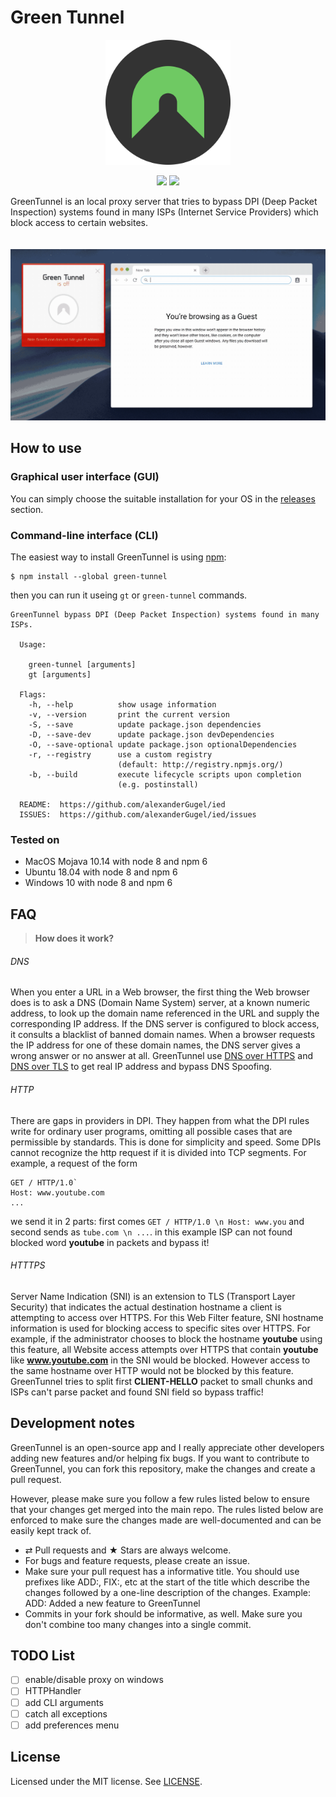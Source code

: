# Green Tunnel
<p align="center">
    <img src="assets/logo.png" alt="green tunnel logo" width="200">
</p>
<p align="center">
    <img src="https://img.shields.io/github/license/SadeghHayeri/GreenTunnel.svg?color=Green&style=flat-square"> <img src="https://img.shields.io/github/repo-size/SadeghHayeri/GreenTunnel.svg?color=Green&style=flat-square">
</p>

GreenTunnel is an local proxy server that tries to bypass DPI (Deep Packet Inspection) systems found in many ISPs (Internet Service Providers) which block access to certain websites.

<p align="center">
    <img src="assets/demo.gif" alt="green tunnel demo" style="margin-top: 20px;">
</p>

## How to use
### Graphical user interface (GUI)
You can simply choose the suitable installation for your OS in the [releases](http://google.com "releases") section.

### Command-line interface (CLI)
The easiest way to install GreenTunnel is using [npm](https://www.npmjs.org/ "npm"):
```
$ npm install --global green-tunnel
```
then you can run it useing `gt` or `green-tunnel` commands.

```
GreenTunnel bypass DPI (Deep Packet Inspection) systems found in many ISPs.

  Usage:

    green-tunnel [arguments]
	gt [arguments]

  Flags:
    -h, --help          show usage information
    -v, --version       print the current version
    -S, --save          update package.json dependencies
    -D, --save-dev      update package.json devDependencies
    -O, --save-optional update package.json optionalDependencies
    -r, --registry      use a custom registry
                        (default: http://registry.npmjs.org/)
    -b, --build         execute lifecycle scripts upon completion
                        (e.g. postinstall)

  README:  https://github.com/alexanderGugel/ied
  ISSUES:  https://github.com/alexanderGugel/ied/issues
```

### Tested on
- MacOS Mojava 10.14 with node 8 and npm 6
- Ubuntu 18.04 with node 8 and npm 6
- Windows 10 with node 8 and npm 6


## FAQ
> **How does it work?**
###### DNS
When you enter a URL in a Web browser, the first thing the Web browser does is to ask a DNS (Domain Name System) server, at a known numeric address, to look up the domain name referenced in the URL and supply the corresponding IP address.
If the DNS server is configured to block access, it consults a blacklist of banned domain names. When a browser requests the IP address for one of these domain names, the DNS server gives a wrong answer or no answer at all.
GreenTunnel use [DNS over HTTPS](https://en.wikipedia.org/wiki/DNS_over_HTTPS "doh (DNS over HTTPS)") and [DNS over TLS](https://en.wikipedia.org/wiki/DNS_over_TLS "DNS over TLS") to get real IP address and bypass DNS Spoofing.

###### HTTP
There are gaps in providers in DPI.  They happen from what the DPI rules write for ordinary user programs, omitting all possible cases that are permissible by standards.  This is done for simplicity and speed.
Some DPIs cannot recognize the http request if it is divided into TCP segments.  For example, a request of the form

```
GET / HTTP/1.0`
Host: www.youtube.com
...
```
we send it in 2 parts: first comes `GET / HTTP/1.0 \n Host: www.you` and second sends as `tube.com \n ...`. in this example ISP can not found blocked word **youtube** in packets and bypass it!

###### HTTTPS
Server Name Indication (SNI) is an extension to TLS (Transport Layer Security) that indicates the actual destination hostname a client is attempting to access over HTTPS. For this Web Filter feature, SNI hostname information is used for blocking access to specific sites over HTTPS. For example, if the administrator chooses to block the hostname **youtube** using this feature, all Website access attempts over HTTPS that contain **youtube** like **www.youtube.com** in the SNI would be blocked. However access to the same hostname over HTTP would not be blocked by this feature. GreenTunnel tries to split first **CLIENT-HELLO** packet to small chunks and ISPs can't parse packet and found SNI field so bypass traffic!


## Development notes
GreenTunnel is an open-source app and I really appreciate other developers adding new features and/or helping fix bugs. If you want to contribute to GreenTunnel, you can fork this repository, make the changes and create a pull request.

However, please make sure you follow a few rules listed below to ensure that your changes get merged into the main repo. The rules listed below are enforced to make sure the changes made are well-documented and can be easily kept track of.

- ⇄ Pull requests and ★ Stars are always welcome.
- For bugs and feature requests, please create an issue.
- Make sure your pull request has a informative title. You should use prefixes like ADD:, FIX:, etc at the start of the title which describe the changes followed by a one-line description of the changes. Example: ADD: Added a new feature to GreenTunnel
- Commits in your fork should be informative, as well. Make sure you don't combine too many changes into a single commit.

## TODO List
- [ ] enable/disable proxy on windows
- [ ] HTTPHandler
- [ ] add CLI arguments
- [ ] catch all exceptions
- [ ] add preferences menu

## License
Licensed under the MIT license. See [LICENSE](https://github.com/SadeghHayeri/GreenTunnel/blob/master/LICENSE "LICENSE").

